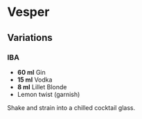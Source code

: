 # Vesper

## Variations

### IBA

* **60 ml** Gin
* **15 ml** Vodka
* **8 ml** Lillet Blonde
* Lemon twist (garnish)

Shake and strain into a chilled cocktail glass.
